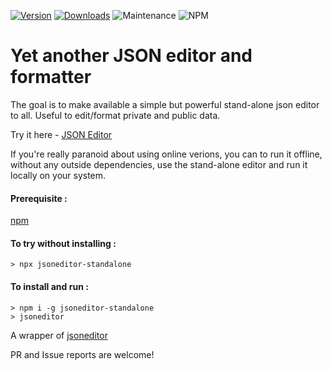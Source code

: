 
[![Version](https://img.shields.io/npm/v/jsoneditor-standalone.svg)](https://www.npmjs.com/package/jsoneditor-standalone)
[![Downloads](https://img.shields.io/npm/dm/jsoneditor-standalone.svg)](https://www.npmjs.com/package/jsoneditor-standalone)
![Maintenance](https://img.shields.io/maintenance/yes/2021.svg)
![NPM](https://img.shields.io/npm/l/jsoneditor-standalone)

# Yet another JSON editor and formatter

The goal is to make available a simple but powerful stand-alone json editor to all. Useful to edit/format private and public data.

Try it here - [JSON Editor](https://mishra-ankit.github.io/jsoneditor-standalone/index.html)

If you're really paranoid about using online verions, you can to run it offline, without any outside dependencies, use the stand-alone editor and run it locally on your system.

#### Prerequisite :
[npm](https://www.npmjs.com/get-npm)

#### To try without installing :
```
> npx jsoneditor-standalone
```
#### To install and run :

```
> npm i -g jsoneditor-standalone
> jsoneditor
```

A wrapper of [jsoneditor](https://github.com/josdejong/jsoneditor)

PR and Issue reports are welcome!
